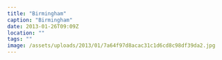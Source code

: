 ```yaml
---
title: "Birmingham"
caption: "Birmingham"
date: 2013-01-26T09:09Z
location: ""
tags: ""
image: /assets/uploads/2013/01/7a64f97d8acac31c1d6cd8c98df39da2.jpg
---
```

